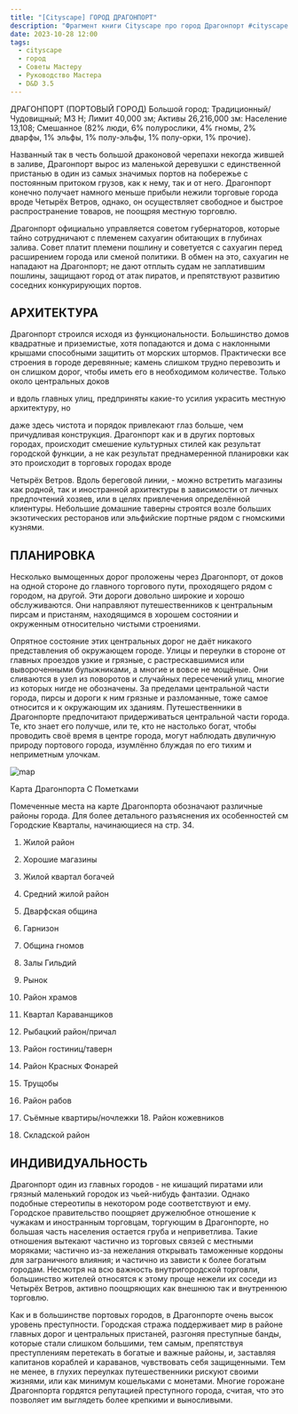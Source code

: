 ```yaml
---
title: "[Cityscape] ГОРОД ДРАГОНПОРТ"
description: "Фрагмент книги Cityscape про город Драгонпорт #cityscape #dnd35 #dnd #town #resource"
date: 2023-10-28 12:00
tags:
  - cityscape
  - город
  - Советы Мастеру
  - Руководство Мастера
  - D&D 3.5
---
```



ДРАГОНПОРТ (ПОРТОВЫЙ ГОРОД) Большой город: Традиционный/Чудовищный; МЗ Н; Лимит 40,000 зм; Активы 26,216,000 зм: Население 13,108; Смешанное (82% люди, 6% полурослики, 4% гномы, 2% дварфы, 1% эльфы, 1% полу-эльфы, 1% полу-орки, 1% прочие).

Названный так в честь большой драконовой черепахи некогда жившей в заливе, Драгонпорт вырос из маленькой деревушки с единственной пристанью в один из самых значимых портов на побережье с постоянным притоком грузов, как к нему, так и от него. Драгонпорт конечно получает намного меньше прибыли нежили торговые города вроде Четырёх Ветров, однако, он осуществляет свободное и быстрое распространение товаров, не поощряя местную торговлю.

Драгонпорт официально управляется советом губернаторов, которые тайно сотрудничают с племенем сахуагин обитающих в глубинах залива. Совет платит племени пошлину и советуется с сахуагин перед расширением города или сменой политики. В обмен на это, сахуагин не нападают на Драгонпорт; не дают отплыть судам не заплатившим пошлины, защищают город от атак пиратов, и препятствуют развитию соседних конкурирующих портов.

## АРХИТЕКТУРА

Драгонпорт строился исходя из функциональности. Большинство домов квадратные и приземистые, хотя попадаются и дома с наклонными крышами способными защитить от морских штормов. Практически все строения в городе деревянные; камень слишком трудно перевозить и он слишком дорог, чтобы иметь его в необходимом количестве. Только около центральных доков

и вдоль главных улиц, предприняты какие-то усилия украсить местную архитектуру, но

даже здесь чистота и порядок привлекают глаз больше, чем причудливая конструкция. Драгонпорт как и в других портовых городах, происходит смешение культурных стилей как результат городской функции, а не как результат преднамеренной планировки как это происходит в торговых городах вроде

Четырёх Ветров. Вдоль береговой линии, - можно встретить магазины как родной, так и иностранной архитектуры в зависимости от личных предпочтений хозяев, или в целях привлечения определённой клиентуры. Небольшие домашние таверны строятся возле больших экзотических ресторанов или эльфийские портные рядом с гномскими кузнями.

## ПЛАНИРОВКА

Несколько вымощенных дорог проложены через Драгонпорт, от доков на одной стороне до главного торгового пути, проходящего рядом с городом, на другой. Эти дороги довольно широкие и хорошо обслуживаются. Они направляют путешественников к центральным пирсам и пристаням, находящимся в хорошем состоянии и окруженным относительно чистыми строениями.

Опрятное состояние этих центральных дорог не даёт никакого представления об окружающем городе. Улицы и переулки в стороне от главных проездов узкие и грязные, с растрескавшимися или вывороченными булыжниками, а многие и вовсе не мощёные. Они сливаются в узел из поворотов и случайных пересечений улиц, многие из которых нигде не обозначены. За пределами центральной части города, пирсы и дороги к ним грязные и разломанные, тоже самое относится и к окружающим их зданиям. Путешественники в Драгонпорте предпочитают придерживаться центральной части города. Те, кто знает его получше, или те, кто не настолько богат, чтобы проводить своё время в центре города, могут наблюдать двуличную природу портового города, изумлённо блуждая по его тихим и неприметным улочкам.

![map](https://cyborgsandmages.com/images/cityscape-dragonport.webp)

Карта Драгонпорта С Пометками

Помеченные места на карте Драгонпорта обозначают различные районы города. Для более детального разъяснения их особенностей см Городские Кварталы, начинающиеся на стр. 34.

1. Жилой район
    
2. Хорошие магазины
    
3. Жилой квартал богачей
    
4. Средний жилой район
    
5. Дварфская община
    
6. Гарнизон
    
7. Община гномов
    
8. Залы Гильдий
    
9. Рынок
    
10. Район храмов
    
11. Квартал Караванщиков
    
12. Рыбацкий район/причал
    
13. Район гостиниц/таверн
    
14. Район Красных Фонарей
    
15. Трущобы
    
16. Район рабов
    
17. Съёмные квартиры/ночлежки 18. Район кожевников
    
18. Складской район
    

## ИНДИВИДУАЛЬНОСТЬ

Драгонпорт один из главных городов - не кишащий пиратами или грязный маленький городок из чьей-нибудь фантазии. Однако подобные стереотипы в некотором роде соответствуют и ему. Городское правительство поощряет дружелюбное отношение к чужакам и иностранным торговцам, торгующим в Драгонпорте, но большая часть населения остается груба и неприветлива. Такие отношения вытекают частично из торговых связей с местными моряками; частично из-за нежелания открывать таможенные кордоны для заграничного влияния; и частично из зависти к более богатым городам. Несмотря на всю важность внутригородской торговли, большинство жителей относятся к этому проще нежели их соседи из Четырёх Ветров, активно поощряющих как внешнюю так и внутреннюю торговлю.

Как и в большинстве портовых городов, в Драгонпорте очень высок уровень преступности. Городская стража поддерживает мир в районе главных дорог и центральных пристаней, разгоняя преступные банды, которые стали слишком большими, тем самым, препятствуя преступлениям перетекать в богатые и важные районы, и, заставляя капитанов кораблей и караванов, чувствовать себя защищенными. Тем не менее, в глухих переулках путешественники рискуют своими жизнями, или как минимум кошельками с монетами. Многие горожане Драгонпорта гордятся репутацией преступного города, считая, что это позволяет им выглядеть более крепкими и выносливыми.
